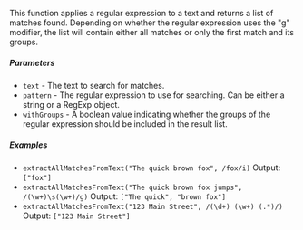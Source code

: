 This function applies a regular expression to a text and returns a list of matches found. Depending on whether the regular expression uses the "g" modifier, the list will contain either all matches or only the first match and its groups.

##### Parameters
* `text` - The text to search for matches.
* `pattern` - The regular expression to use for searching. Can be either a string or a RegExp object.
* `withGroups` - A boolean value indicating whether the groups of the regular expression should be included in the result list.

##### Examples
* `extractAllMatchesFromText("The quick brown fox", /fox/i)` Output: `["fox"]`
* `extractAllMatchesFromText("The quick brown fox jumps", /(\w+)\s(\w+)/g)` Output: `["The quick", "brown fox"]`
* `extractAllMatchesFromText("123 Main Street", /(\d+) (\w+) (.*)/)` Output: `["123 Main Street"]` 
